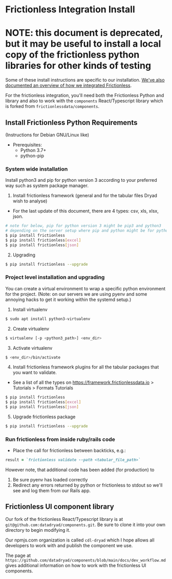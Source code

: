 # Frictionless Integration Install

# NOTE: this document is deprecated, but it may be useful to install a local copy of the frictionless python libraries for other kinds of testing

Some of these install instructions are specific to our installation.
[We've also documented an overview of how we integrated Frictionless](./implementation_overview.md).

For the frictionless integration, you'll need both the Frictionless
Python and library and also to work with the `components` React/Typescript
library which is forked from `frictionlessdata/components`.

## Install Frictionless Python Requirements
(Instructions for Debian GNU/Linux like)

- Prerequisites:
  - Python 3.7+
  - python-pip
    
### System wide installation
Install python3 and pip for python version 3 according to your preferred way such as system package manager.
1. Install frictionless framework (general and for the tabular files Dryad wish to analyse)
- For the last update of this document, there are 4 types: csv, xls, xlsx, json.
```bash
# note for below, pip for python version 3 might be pip3 and python3
# depending on the server setup where pip and python might be for python2 instead
$ pip install frictionless
$ pip install frictionless[excel]
$ pip install frictionless[json]
```
2. Upgrading
```bash
$ pip install frictionless --upgrade
```

### Project level installation and upgrading
You can create a virtual environment to wrap a specific python environment for the project.
(Note: on our servers we are using pyenv and some annoying hacks to get it working
within the systemd setup.)

1. Install virtualenv
```bash
$ sudo apt install python3-virtualenv 
```
2. Create virtualenv
```bash
$ virtualenv [-p <python3_path>] <env_dir>
```

3. Activate virtualenv
```bash
$ <env_dir>/bin/activate
```

4. Install frictionless framework plugins for all the tabular packages that you want to validate.
- See a list of all the types on https://framework.frictionlessdata.io > Tutorials > Formats Tutorials
```bash
$ pip install frictionless
$ pip install frictionless[excel]
$ pip install frictionless[json]
```

5. Upgrade frictionless package
```bash
$ pip install frictionless --upgrade
```

### Run frictionless from inside ruby/rails code
- Place the call for frictionless between backticks, e.g.:
```ruby
result = `frictionless validate --path <tabular_file_path>`
```
However note, that additional code has been added (for production) to
1. Be sure pyenv has loaded correctly
2. Redirect any errors returned by python or frictionless to stdout so
we'll see and log them from our Rails app.
   
## Frictionless UI component library

Our fork of the frictionless React/Typescript library is at
`git@github.com:datadryad/components.git`.  Be sure to clone it into
your own directory to begin modifying it.

Our npmjs.com organization is called `cdl-dryad` which I hope allows all
developers to work with and publish the component we use.

The page at `https://github.com/datadryad/components/blob/main/docs/dev_workflow.md` gives
additional information on how to work with the frictionless UI components.



